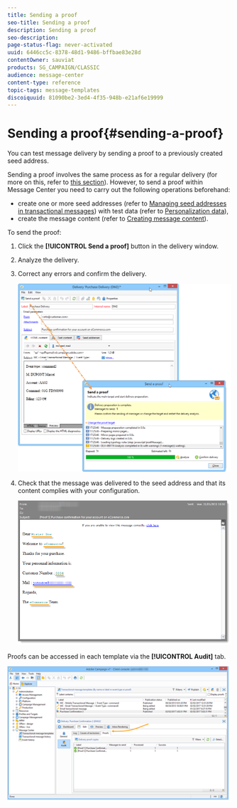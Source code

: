 ```yaml
---
title: Sending a proof
seo-title: Sending a proof
description: Sending a proof
seo-description: 
page-status-flag: never-activated
uuid: 6446cc5c-8378-48d1-9486-bffbae83e28d
contentOwner: sauviat
products: SG_CAMPAIGN/CLASSIC
audience: message-center
content-type: reference
topic-tags: message-templates
discoiquuid: 81090be2-3ed4-4f35-948b-e21af6e19999
---
```


# Sending a proof{#sending-a-proof}

You can test message delivery by sending a proof to a previously created seed address.

Sending a proof involves the same process as for a regular delivery (for more on this, refer to [this section](../../delivery/using/steps-validating-the-delivery.md#sending-a-proof)). However, to send a proof within Message Center you need to carry out the following operations beforehand:

* create one or more seed addresses (refer to [Managing seed addresses in transactional messages](../../message-center/using/managing-seed-addresses-in-transactional-messages.md)) with test data (refer to [Personalization data](../../message-center/using/personalization-data.md)), 
* create the message content (refer to [Creating message content](../../message-center/using/creating-message-content.md)).

To send the proof:

1. Click the **[!UICONTROL Send a proof]** button in the delivery window.
1. Analyze the delivery.
1. Correct any errors and confirm the delivery.

   ![](assets/messagecenter_send_proof_001.png)

1. Check that the message was delivered to the seed address and that its content complies with your configuration.

   ![](assets/messagecenter_send_proof_002.png)

Proofs can be accessed in each template via the **[!UICONTROL Audit]** tab.

![](assets/messagecenter_send_proof_003.png)

